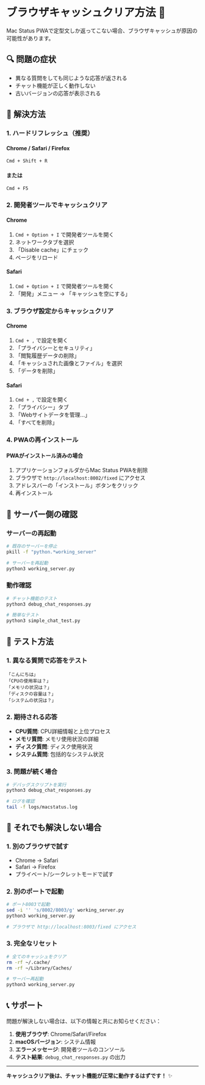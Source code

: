 # ブラウザキャッシュクリア方法 🧹

Mac Status PWAで定型文しか返ってこない場合、ブラウザキャッシュが原因の可能性があります。

## 🔍 **問題の症状**

- 異なる質問をしても同じような応答が返される
- チャット機能が正しく動作しない
- 古いバージョンの応答が表示される

## 🧹 **解決方法**

### **1. ハードリフレッシュ（推奨）**

#### **Chrome / Safari / Firefox**
```
Cmd + Shift + R
```

#### **または**
```
Cmd + F5
```

### **2. 開発者ツールでキャッシュクリア**

#### **Chrome**
1. `Cmd + Option + I` で開発者ツールを開く
2. ネットワークタブを選択
3. 「Disable cache」にチェック
4. ページをリロード

#### **Safari**
1. `Cmd + Option + I` で開発者ツールを開く
2. 「開発」メニュー → 「キャッシュを空にする」

### **3. ブラウザ設定からキャッシュクリア**

#### **Chrome**
1. `Cmd + ,` で設定を開く
2. 「プライバシーとセキュリティ」
3. 「閲覧履歴データの削除」
4. 「キャッシュされた画像とファイル」を選択
5. 「データを削除」

#### **Safari**
1. `Cmd + ,` で設定を開く
2. 「プライバシー」タブ
3. 「Webサイトデータを管理...」
4. 「すべてを削除」

### **4. PWAの再インストール**

#### **PWAがインストール済みの場合**
1. アプリケーションフォルダからMac Status PWAを削除
2. ブラウザで `http://localhost:8002/fixed` にアクセス
3. アドレスバーの「インストール」ボタンをクリック
4. 再インストール

## 🔧 **サーバー側の確認**

### **サーバーの再起動**
```bash
# 既存のサーバーを停止
pkill -f "python.*working_server"

# サーバーを再起動
python3 working_server.py
```

### **動作確認**
```bash
# チャット機能のテスト
python3 debug_chat_responses.py

# 簡単なテスト
python3 simple_chat_test.py
```

## 🧪 **テスト方法**

### **1. 異なる質問で応答をテスト**
```
「こんにちは」
「CPUの使用率は？」
「メモリの状況は？」
「ディスクの容量は？」
「システムの状況は？」
```

### **2. 期待される応答**
- **CPU質問**: CPU詳細情報と上位プロセス
- **メモリ質問**: メモリ使用状況の詳細
- **ディスク質問**: ディスク使用状況
- **システム質問**: 包括的なシステム状況

### **3. 問題が続く場合**
```bash
# デバッグスクリプトを実行
python3 debug_chat_responses.py

# ログを確認
tail -f logs/macstatus.log
```

## 🚨 **それでも解決しない場合**

### **1. 別のブラウザで試す**
- Chrome → Safari
- Safari → Firefox
- プライベート/シークレットモードで試す

### **2. 別のポートで起動**
```bash
# ポート8003で起動
sed -i '' 's/8002/8003/g' working_server.py
python3 working_server.py

# ブラウザで http://localhost:8003/fixed にアクセス
```

### **3. 完全なリセット**
```bash
# 全てのキャッシュをクリア
rm -rf ~/.cache/
rm -rf ~/Library/Caches/

# サーバー再起動
python3 working_server.py
```

## 📞 **サポート**

問題が解決しない場合は、以下の情報と共にお知らせください：

1. **使用ブラウザ**: Chrome/Safari/Firefox
2. **macOSバージョン**: システム情報
3. **エラーメッセージ**: 開発者ツールのコンソール
4. **テスト結果**: `debug_chat_responses.py` の出力

---

**キャッシュクリア後は、チャット機能が正常に動作するはずです！** ✨